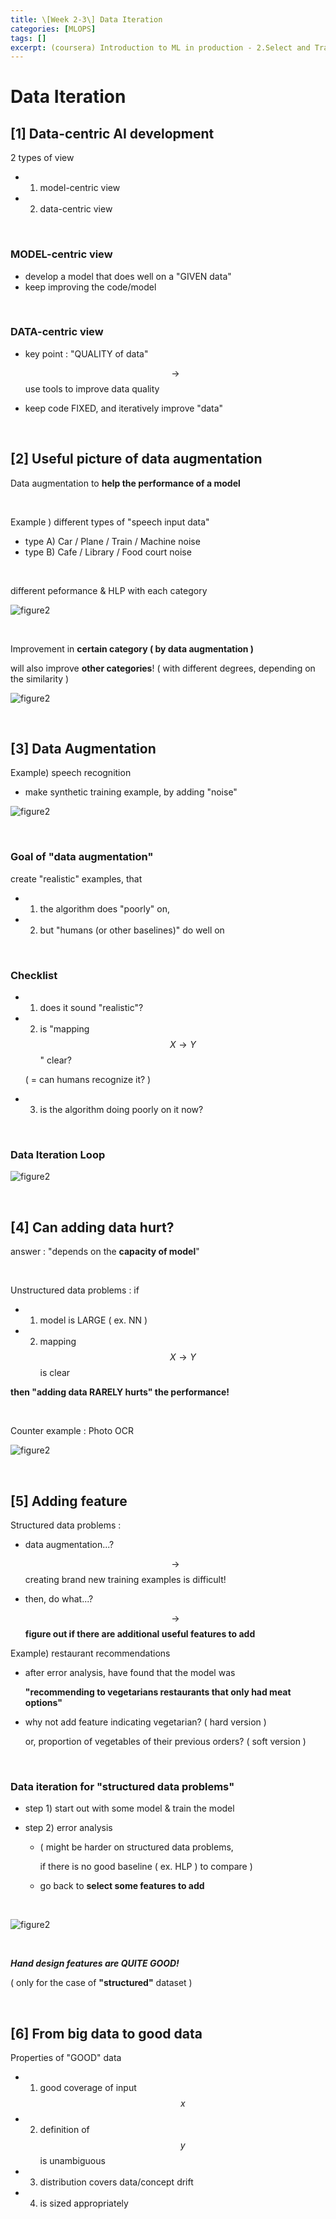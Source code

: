 ```yaml
---
title: \[Week 2-3\] Data Iteration
categories: [MLOPS]
tags: []
excerpt: (coursera) Introduction to ML in production - 2.Select and Train a Model
---
```


<script src="https://cdn.mathjax.org/mathjax/latest/MathJax.js?config=TeX-AMS-MML_HTMLorMML" type="text/javascript"></script>

# Data Iteration



## [1] Data-centric AI development

2 types of view

- 1) model-centric view
- 2) data-centric view

<br>

### MODEL-centric view

- develop a model that does well on a "GIVEN data"
- keep improving the code/model

<br>

### DATA-centric view

- key point : "QUALITY of data"

  $$\rightarrow$$ use tools to improve data quality

- keep code FIXED, and iteratively improve "data"

<br>

## [2] Useful picture of data augmentation

Data augmentation to **help the performance of a model**

<br>

Example ) different types of "speech input data"

- type A) Car / Plane / Train / Machine noise
- type B) Cafe / Library / Food court noise

<br>

different peformance & HLP with each category

![figure2](/assets/img/mlops/img40.png)

<br>

Improvement in **certain category ( by data augmentation )**

will also improve **other categories**! ( with different degrees, depending on the similarity )

![figure2](/assets/img/mlops/img41.png)

<br>



## [3] Data Augmentation

Example) speech recognition

- make synthetic training example, by adding "noise"

![figure2](/assets/img/mlops/img42.png)

<br>

### Goal of "data augmentation" 

create "realistic" examples, that

- 1) the algorithm does "poorly" on,
- 2) but "humans (or other baselines)" do well on

<br>

### Checklist

- 1) does it sound "realistic"?

- 2) is "mapping $$X \rightarrow Y$$ " clear?

  ( = can humans recognize it? )

- 3) is the algorithm doing poorly on it now?

<br>

### Data Iteration Loop

![figure2](/assets/img/mlops/img43.png)

<br>

## [4] Can adding data hurt?

answer : "depends on the **capacity of model**"

<br>

Unstructured data problems : if

- 1) model is LARGE ( ex. NN )
- 2) mapping $$X \rightarrow Y$$ is clear

**then "adding data RARELY hurts" the performance!**

<br>

Counter example : Photo OCR

![figure2](/assets/img/mlops/img44.png)

<br>

## [5] Adding feature

Structured data problems :

- data augmentation...?

  $$\rightarrow$$ creating brand new training examples is difficult!

- then, do what...?

  $$\rightarrow$$ **figure out if there are additional useful features to add**

  

Example) restaurant recommendations

- after error analysis, have found that the model was

  **"recommending to vegetarians restaurants that only had meat options"**

- why not add feature indicating vegetarian? ( hard version )

  or, proportion of vegetables of their previous orders? ( soft version )

<br>

### Data iteration for "structured data problems"

- step 1) start out with some model &  train the model

- step 2) error analysis

  - ( might be harder on structured data problems,

    if there is no  good baseline  ( ex. HLP ) to compare ) 

  - go back to **select some features to add**

<br>

![figure2](/assets/img/mlops/img45.png)

<br>

***Hand design features are QUITE GOOD!***

( only for the case of **"structured"** dataset )

<br>

## [6] From big data to good data

Properties of "GOOD" data

- 1) good coverage of input $$x$$
- 2) definition of $$y$$ is unambiguous
- 3) distribution covers data/concept drift
- 4) is sized appropriately